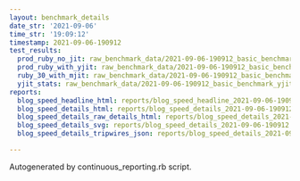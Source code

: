 ```yaml
---
layout: benchmark_details
date_str: '2021-09-06'
time_str: '19:09:12'
timestamp: 2021-09-06-190912
test_results:
  prod_ruby_no_jit: raw_benchmark_data/2021-09-06-190912_basic_benchmark_prod_ruby_no_jit.json
  prod_ruby_with_yjit: raw_benchmark_data/2021-09-06-190912_basic_benchmark_prod_ruby_with_yjit.json
  ruby_30_with_mjit: raw_benchmark_data/2021-09-06-190912_basic_benchmark_ruby_30_with_mjit.json
  yjit_stats: raw_benchmark_data/2021-09-06-190912_basic_benchmark_yjit_stats.json
reports:
  blog_speed_headline_html: reports/blog_speed_headline_2021-09-06-190912.html
  blog_speed_details_html: reports/blog_speed_details_2021-09-06-190912.html
  blog_speed_details_raw_details_html: reports/blog_speed_details_2021-09-06-190912.raw_details.html
  blog_speed_details_svg: reports/blog_speed_details_2021-09-06-190912.svg
  blog_speed_details_tripwires_json: reports/blog_speed_details_2021-09-06-190912.tripwires.json

---
```

Autogenerated by continuous_reporting.rb script.
